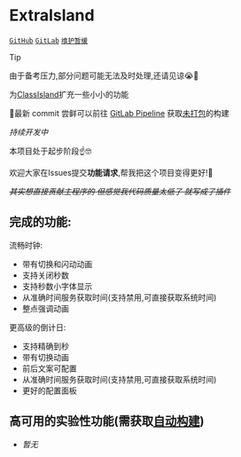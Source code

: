 # ExtraIsland

[`GitHub`](https://github.com/LiPolymer/ExtraIsland) [`GitLab`](https://gitlab.com/LiPolymer/ExtraIsland)  [`维护暂缓`](https://lipoly.ink/2024/announcement/)

> [!TIP]
>
> 由于备考压力,部分问题可能无法及时处理,还请见谅😭🙏

为[ClassIsland](https://classisland.tech/)扩充一些小小的功能

🧐最新 commit 尝鲜可以前往 [GitLab Pipeline](https://gitlab.com/LiPolymer/ExtraIsland/-/pipelines) 获取[未打包](https://docs.classisland.tech/dev/plugins/publishing.html#%E6%89%93%E5%8C%85%E6%8F%92%E4%BB%B6)的构建

*持续开发中*

本项目处于起步阶段☝🤓

欢迎大家在Issues提交**功能请求**,帮我把这个项目变得更好!🤗

_~~其实想直接贡献主程序的 但感觉我代码质量太低了 就写成了插件~~_

## 完成的功能:
流畅时钟:
- 带有切换和闪动动画
- 支持关闭秒数
- 支持秒数小字体显示
- 从准确时间服务获取时间(支持禁用,可直接获取系统时间)
- 整点强调动画

更高级的倒计日:
- 支持精确到秒
- 带有切换动画
- 前后文案可配置
- 从准确时间服务获取时间(支持禁用,可直接获取系统时间)
- 更好的配置面板
## 高可用的实验性功能(需获取[自动构建](https://gitlab.com/LiPolymer/ExtraIsland/-/pipelines))
- *暂无*